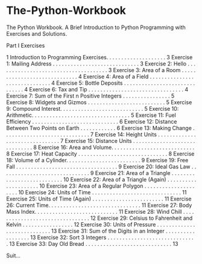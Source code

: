 # The-Python-Workbook
The Python Workbook. A Brief Introduction to Python Programming with Exercises and Solutions.

Part I Exercises

1 Introduction to Programming Exercises. . . . . . . . . . . . . . . . . . . . 3
Exercise 1: Mailing Address . . . . . . . . . . . . . . . . . . . . . . . . . . . . . 3
Exercise 2: Hello . . . . . . . . . . . . . . . . . . . . . . . . . . . . . . . . . . . . . 3
Exercise 3: Area of a Room . . . . . . . . . . . . . . . . . . . . . . . . . . . . . 4
Exercise 4: Area of a Field . . . . . . . . . . . . . . . . . . . . . . . . . . . . . . 4
Exercise 5: Bottle Deposits . . . . . . . . . . . . . . . . . . . . . . . . . . . . . . 4
Exercise 6: Tax and Tip . . . . . . . . . . . . . . . . . . . . . . . . . . . . . . . . 4
Exercise 7: Sum of the First n Positive Integers . . . . . . . . . . . . . . . . 5
Exercise 8: Widgets and Gizmos . . . . . . . . . . . . . . . . . . . . . . . . . . 5
Exercise 9: Compound Interest. . . . . . . . . . . . . . . . . . . . . . . . . . . . 5
Exercise 10: Arithmetic. . . . . . . . . . . . . . . . . . . . . . . . . . . . . . . . . 5
Exercise 11: Fuel Efficiency . . . . . . . . . . . . . . . . . . . . . . . . . . . . . 6
Exercise 12: Distance Between Two Points on Earth . . . . . . . . . . . . 6
Exercise 13: Making Change . . . . . . . . . . . . . . . . . . . . . . . . . . . . . 7
Exercise 14: Height Units . . . . . . . . . . . . . . . . . . . . . . . . . . . . . . . 7
Exercise 15: Distance Units . . . . . . . . . . . . . . . . . . . . . . . . . . . . . . 8
Exercise 16: Area and Volume. . . . . . . . . . . . . . . . . . . . . . . . . . . . 8
Exercise 17: Heat Capacity . . . . . . . . . . . . . . . . . . . . . . . . . . . . . . 8
Exercise 18: Volume of a Cylinder. . . . . . . . . . . . . . . . . . . . . . . . . 9
Exercise 19: Free Fall . . . . . . . . . . . . . . . . . . . . . . . . . . . . . . . . . . 9
Exercise 20: Ideal Gas Law . . . . . . . . . . . . . . . . . . . . . . . . . . . . . . 9
Exercise 21: Area of a Triangle . . . . . . . . . . . . . . . . . . . . . . . . . . . 10
Exercise 22: Area of a Triangle (Again) . . . . . . . . . . . . . . . . . . . . . 10
Exercise 23: Area of a Regular Polygon . . . . . . . . . . . . . . . . . . . . . 10
Exercise 24: Units of Time . . . . . . . . . . . . . . . . . . . . . . . . . . . . . . 11
Exercise 25: Units of Time (Again) . . . . . . . . . . . . . . . . . . . . . . . . 11
Exercise 26: Current Time. . . . . . . . . . . . . . . . . . . . . . . . . . . . . . . 11
Exercise 27: Body Mass Index. . . . . . . . . . . . . . . . . . . . . . . . . . . . 11
Exercise 28: Wind Chill . . . . . . . . . . . . . . . . . . . . . . . . . . . . . . . . 12
Exercise 29: Celsius to Fahrenheit and Kelvin . . . . . . . . . . . . . . . . . 12
Exercise 30: Units of Pressure . . . . . . . . . . . . . . . . . . . . . . . . . . . . 13
Exercise 31: Sum of the Digits in an Integer . . . . . . . . . . . . . . . . . . 13
Exercise 32: Sort 3 Integers . . . . . . . . . . . . . . . . . . . . . . . . . . . . . . 13
Exercise 33: Day Old Bread . . . . . . . . . . . . . . . . . . . . . . . . . . . . . 13

Suit...
